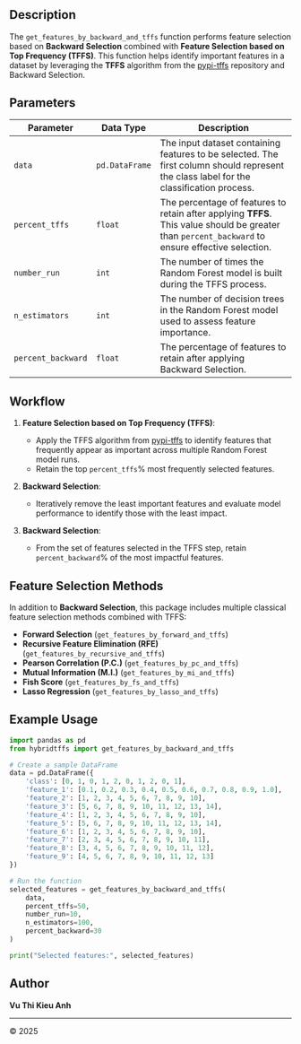 # 

## Description
The `get_features_by_backward_and_tffs` function performs feature selection based on **Backward Selection** combined with **Feature Selection based on Top Frequency (TFFS)**. This function helps identify important features in a dataset by leveraging the **TFFS** algorithm from the [pypi-tffs](https://github.com/VuKieuAnh/pypi-tffs) repository and Backward Selection.

## Parameters

| Parameter         | Data Type         | Description |
|------------------|------------------|--------------------------------------------------------------------------------------|
| `data`          | `pd.DataFrame`    | The input dataset containing features to be selected. The first column should represent the class label for the classification process. |
| `percent_tffs`  | `float`           | The percentage of features to retain after applying **TFFS**. This value should be greater than `percent_backward` to ensure effective selection. |
| `number_run`    | `int`             | The number of times the Random Forest model is built during the TFFS process. |
| `n_estimators`  | `int`             | The number of decision trees in the Random Forest model used to assess feature importance. |
| `percent_backward` | `float`          | The percentage of features to retain after applying Backward Selection. |

## Workflow
1. **Feature Selection based on Top Frequency (TFFS)**:
   - Apply the TFFS algorithm from [pypi-tffs](https://github.com/VuKieuAnh/pypi-tffs) to identify features that frequently appear as important across multiple Random Forest model runs.
   - Retain the top `percent_tffs`% most frequently selected features.

2. **Backward Selection**:
   - Iteratively remove the least important features and evaluate model performance to identify those with the least impact.

3. **Backward Selection**:
   - From the set of features selected in the TFFS step, retain `percent_backward`% of the most impactful features.

## Feature Selection Methods
In addition to **Backward Selection**, this package includes multiple classical feature selection methods combined with TFFS:
- **Forward Selection** (`get_features_by_forward_and_tffs`)
- **Recursive Feature Elimination (RFE)** (`get_features_by_recursive_and_tffs`)
- **Pearson Correlation (P.C.)** (`get_features_by_pc_and_tffs`)
- **Mutual Information (M.I.)** (`get_features_by_mi_and_tffs`)
- **Fish Score** (`get_features_by_fs_and_tffs`)
- **Lasso Regression** (`get_features_by_lasso_and_tffs`)

## Example Usage
```python
import pandas as pd
from hybridtffs import get_features_by_backward_and_tffs

# Create a sample DataFrame
data = pd.DataFrame({
    'class': [0, 1, 0, 1, 2, 0, 1, 2, 0, 1],
    'feature_1': [0.1, 0.2, 0.3, 0.4, 0.5, 0.6, 0.7, 0.8, 0.9, 1.0],
    'feature_2': [1, 2, 3, 4, 5, 6, 7, 8, 9, 10],
    'feature_3': [5, 6, 7, 8, 9, 10, 11, 12, 13, 14],
    'feature_4': [1, 2, 3, 4, 5, 6, 7, 8, 9, 10],
    'feature_5': [5, 6, 7, 8, 9, 10, 11, 12, 13, 14],
    'feature_6': [1, 2, 3, 4, 5, 6, 7, 8, 9, 10],
    'feature_7': [2, 3, 4, 5, 6, 7, 8, 9, 10, 11],
    'feature_8': [3, 4, 5, 6, 7, 8, 9, 10, 11, 12],
    'feature_9': [4, 5, 6, 7, 8, 9, 10, 11, 12, 13]
})

# Run the function
selected_features = get_features_by_backward_and_tffs(
    data,
    percent_tffs=50,
    number_run=10,
    n_estimators=100,
    percent_backward=30
)

print("Selected features:", selected_features)
```

## Author
**Vu Thi Kieu Anh** 

---
© 2025

